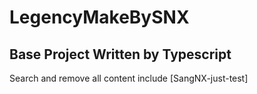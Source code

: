 # LegencyMakeBySNX
## Base Project Written by Typescript

Search and remove all content include  [SangNX-just-test]
